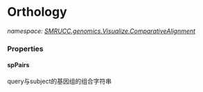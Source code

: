 ﻿# Orthology
_namespace: [SMRUCC.genomics.Visualize.ComparativeAlignment](./index.md)_






### Properties

#### spPairs
query与subject的基因组的组合字符串
